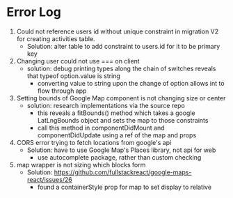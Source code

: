 # Error Log
1. Could not reference users id without unique constraint in migration V2 for creating activities table.
    - Solution: alter table to add constraint to users.id for it to be primary key
2. Changing user could not use === on client
    - solution: debug printing types along the chain of switches reveals that typeof option.value is string
        - converting value to string upon the change of option allows int to flow through app
3. Setting bounds of Google Map component is not changing size or center
    - solution: research implementations via the source repo
        - this reveals a fitBounds() method which takes a google LatLngBounds object and sets the map to those constraints
        - call this method in componentDidMount and componentDidUpdate using a ref of the map and props
4. CORS error trying to fetch locations from google's api
    - Solution: have to use Google Map's Places library, not api for web
        - use autocomplete package, rather than custom checking
5. map wrapper is not sizing which blocks form
    - Solution: https://github.com/fullstackreact/google-maps-react/issues/26
        - found a containerStyle prop for map to set display to relative